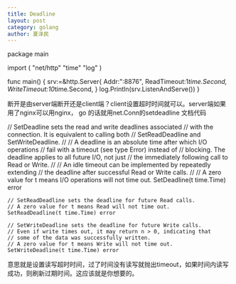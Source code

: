 ```yaml
---
title: Deadline
layout: post
category: golang
author: 夏泽民
---
```

package main

import (
	"net/http"
	"time"
	"log"
)

func main() {
	srv:=&http.Server{
		Addr:":8876",
		ReadTimeout:1*time.Second,
		WriteTimeout:10*time.Second,
	}
	log.Println(srv.ListenAndServe())
}

<!-- more -->
断开是由server端断开还是client端？client设置超时时间就可以。server端如果用了nginx可以用nginx，
go 的话就用net.Conn的setdeadline
文档代码

// SetDeadline sets the read and write deadlines associated
    // with the connection. It is equivalent to calling both
    // SetReadDeadline and SetWriteDeadline.
    //
    // A deadline is an absolute time after which I/O operations
    // fail with a timeout (see type Error) instead of
    // blocking. The deadline applies to all future I/O, not just
    // the immediately following call to Read or Write.
    //
    // An idle timeout can be implemented by repeatedly extending
    // the deadline after successful Read or Write calls.
    //
    // A zero value for t means I/O operations will not time out.
    SetDeadline(t time.Time) error

    // SetReadDeadline sets the deadline for future Read calls.
    // A zero value for t means Read will not time out.
    SetReadDeadline(t time.Time) error

    // SetWriteDeadline sets the deadline for future Write calls.
    // Even if write times out, it may return n > 0, indicating that
    // some of the data was successfully written.
    // A zero value for t means Write will not time out.
    SetWriteDeadline(t time.Time) error
    
意思就是设置读写超时时间，过了时间没有读写就抛出timeout，如果时间内读写成功，则刷新过期时间。这应该就是你想要的。
